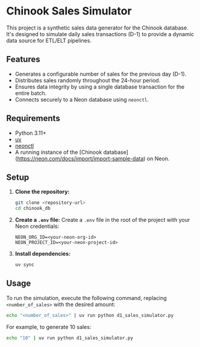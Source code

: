 # Chinook Sales Simulator

This project is a synthetic sales data generator for the Chinook database. It's designed to simulate daily sales transactions (D-1) to provide a dynamic data source for ETL/ELT pipelines.

## Features

*   Generates a configurable number of sales for the previous day (D-1).
*   Distributes sales randomly throughout the 24-hour period.
*   Ensures data integrity by using a single database transaction for the entire batch.
*   Connects securely to a Neon database using `neonctl`.

## Requirements

*   Python 3.11+
*   [uv](https://docs.astral.sh/uv/)
*   [neonctl](https://neon.com/docs/reference/neon-cli)
*   A running instance of the [Chinook database] (https://neon.com/docs/import/import-sample-data) on Neon.

## Setup

1.  **Clone the repository:**
    ```bash
    git clone <repository-url>
    cd chinook_db
    ```

2.  **Create a `.env` file:**
    Create a `.env` file in the root of the project with your Neon credentials:
    ```
    NEON_ORG_ID=<your-neon-org-id>
    NEON_PROJECT_ID=<your-neon-project-id>
    ```

3.  **Install dependencies:**
    ```bash
    uv sync
    ```

## Usage

To run the simulation, execute the following command, replacing `<number_of_sales>` with the desired amount:

```bash
echo "<number_of_sales>" | uv run python d1_sales_simulator.py
```

For example, to generate 10 sales:

```bash
echo "10" | uv run python d1_sales_simulator.py
```
